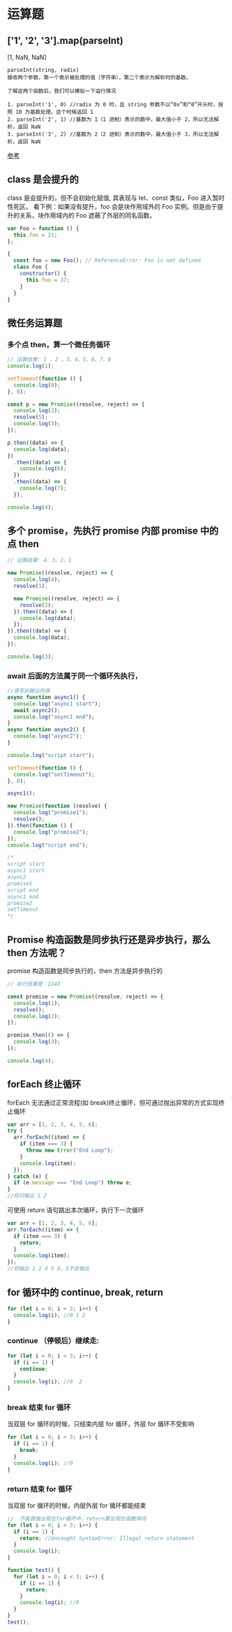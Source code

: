 # 运算题

## ['1', '2', '3'].map(parseInt)

[1, NaN, NaN]

```
parseInt(string, radix)
接收两个参数，第一个表示被处理的值（字符串），第二个表示为解析时的基数。

了解这两个函数后，我们可以模拟一下运行情况

1. parseInt('1', 0) //radix 为 0 时，且 string 参数不以“0x”和“0”开头时，按照 10 为基数处理。这个时候返回 1
2. parseInt('2', 1) //基数为 1（1 进制）表示的数中，最大值小于 2，所以无法解析，返回 NaN
3. parseInt('3', 2) //基数为 2（2 进制）表示的数中，最大值小于 3，所以无法解析，返回 NaN

```

[参考](https://github.com/Advanced-Frontend/Daily-Interview-Question/issues/4)

## class 是会提升的

class 是会提升的，但不会初始化赋值, 其表现与 let、const 类似，Foo 进入暂时性死区。
看下例：如果没有提升，foo 会是块作用域外的 Foo 实例。但是由于提升的关系，块作用域内的 Foo 遮蔽了外层的同名函数。

```js
var Foo = function () {
  this.foo = 21;
};

{
  const foo = new Foo(); // ReferenceError: Foo is not defined
  class Foo {
    constructor() {
      this.foo = 37;
    }
  }
}
```

## 微任务运算题

### 多个点 then，算一个微任务循环

```js
// 运算结果: 1 、2 、3、4、5、6、7、8
console.log(1);

setTimeout(function () {
  console.log(8);
}, 0);

const p = new Promise((resolve, reject) => {
  console.log(2);
  resolve(5);
  console.log(3);
});

p.then((data) => {
  console.log(data);
})
  .then((data) => {
    console.log(6);
  })
  .then((data) => {
    console.log(7);
  });

console.log(4);
```

## 多个 promise，先执行 promise 内部 promise 中的点 then

```js
// 运算结果: 4、3、2、1

new Promise((resolve, reject) => {
  console.log(4);
  resolve(1);

  new Promise((resolve, reject) => {
    resolve(2);
  }).then((data) => {
    console.log(data);
  });
}).then((data) => {
  console.log(data);
});

console.log(3);
```

### await 后面的方法属于同一个循环先执行，

```js
//请写出输出内容
async function async1() {
  console.log("async1 start");
  await async2();
  console.log("async1 end");
}
async function async2() {
  console.log("async2");
}

console.log("script start");

setTimeout(function () {
  console.log("setTimeout");
}, 0);

async1();

new Promise(function (resolve) {
  console.log("promise1");
  resolve();
}).then(function () {
  console.log("promise2");
});
console.log("script end");

/*
script start
async1 start
async2
promise1
script end
async1 end
promise2
setTimeout
*/
```

## Promise 构造函数是同步执行还是异步执行，那么 then 方法呢？

promise 构造函数是同步执行的，then 方法是异步执行的

```js
// 执行结果是：1243

const promise = new Promise((resolve, reject) => {
  console.log(1);
  resolve();
  console.log(2);
});

promise.then(() => {
  console.log(3);
});

console.log(4);
```

## forEach 终止循环

forEach 无法通过正常流程(如 break)终止循环，但可通过抛出异常的方式实现终止循环

```js
var arr = [1, 2, 3, 4, 5, 6];
try {
  arr.forEach((item) => {
    if (item === 3) {
      throw new Error("End Loop");
    }
    console.log(item);
  });
} catch (e) {
  if (e.message === "End Loop") throw e;
}
//将只输出 1 2
```

可使用 return 语句跳出本次循环，执行下一次循环

```js
var arr = [1, 2, 3, 4, 5, 6];
arr.forEach((item) => {
  if (item === 3) {
    return;
  }
  console.log(item);
});
//将输出 1 2 4 5 6，3不会输出
```

## for 循环中的 continue, break, return

```js
for (let i = 0; i < 3; i++) {
  console.log(i); //0 1 2
}
```

### continue （停顿后）继续走:

```js
for (let i = 0; i < 3; i++) {
  if (i == 1) {
    continue;
  }
  console.log(i); //0  2
}
```

### break 结束 for 循环

当双层 for 循环的时候，只结束内层 for 循环，外层 for 循环不受影响

```js
for (let i = 0; i < 3; i++) {
  if (i == 1) {
    break;
  }
  console.log(i); //0
}
```

### return 结束 for 循环

当双层 for 循环的时候，内层外层 for 循环都能结束

```js
//  不能直接出现在for循环中，return要出现在函数体内
for (let i = 0; i < 3; i++) {
  if (i == 1) {
    return; //Uncaught SyntaxError: Illegal return statement
  }
  console.log(i);
}
```

```js
function test() {
  for (let i = 0; i < 3; i++) {
    if (i == 1) {
      return;
    }
    console.log(i); //0
  }
}
test();
```

